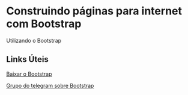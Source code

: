 # Construindo páginas para internet com Bootstrap

Utilizando o Bootstrap 

## Links Úteis 

 [Baixar o Bootstrap](https://getbootstrap.com.br/)

[Grupo do telegram sobre Bootstrap](https://www.grupostelegram.net/bootstrap.html)